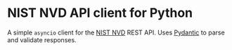 # NIST NVD API client for Python

A simple `asyncio` client for the [NIST NVD](https://nvd.nist.gov/) REST API. Uses [Pydantic](https://pydantic.dev) to parse and validate responses.
